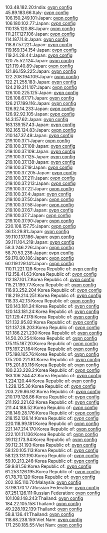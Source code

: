 103.48.182.20:India: [ovpn config](vpn/103_48_182_20.ovpn)  
45.89.183.66:Italy: [ovpn config](vpn/45_89_183_66.ovpn)  
106.150.249.101:Japan: [ovpn config](vpn/106_150_249_101.ovpn)  
106.180.102.77:Japan: [ovpn config](vpn/106_180_102_77.ovpn)  
110.135.120.88:Japan: [ovpn config](vpn/110_135_120_88.ovpn)  
111.217.127.106:Japan: [ovpn config](vpn/111_217_127_106.ovpn)  
114.187.11.8:Japan: [ovpn config](vpn/114_187_11_8.ovpn)  
118.87.57.221:Japan: [ovpn config](vpn/118_87_57_221.ovpn)  
119.169.134.154:Japan: [ovpn config](vpn/119_169_134_154.ovpn)  
119.24.28.44:Japan: [ovpn config](vpn/119_24_28_44.ovpn)  
120.75.52.124:Japan: [ovpn config](vpn/120_75_52_124.ovpn)  
121.119.40.89:Japan: [ovpn config](vpn/121_119_40_89.ovpn)  
121.86.159.225:Japan: [ovpn config](vpn/121_86_159_225.ovpn)  
122.208.194.109:Japan: [ovpn config](vpn/122_208_194_109.ovpn)  
122.21.255.183:Japan: [ovpn config](vpn/122_21_255_183.ovpn)  
124.219.211.107:Japan: [ovpn config](vpn/124_219_211_107.ovpn)  
126.100.225.125:Japan: [ovpn config](vpn/126_100_225_125.ovpn)  
126.108.67.171:Japan: [ovpn config](vpn/126_108_67_171.ovpn)  
126.217.199.116:Japan: [ovpn config](vpn/126_217_199_116.ovpn)  
126.92.14.233:Japan: [ovpn config](vpn/126_92_14_233.ovpn)  
126.92.92.105:Japan: [ovpn config](vpn/126_92_92_105.ovpn)  
14.3.157.62:Japan: [ovpn config](vpn/14_3_157_62.ovpn)  
163.139.157.43:Japan: [ovpn config](vpn/163_139_157_43.ovpn)  
182.165.124.83:Japan: [ovpn config](vpn/182_165_124_83.ovpn)  
210.147.37.49:Japan: [ovpn config](vpn/210_147_37_49.ovpn)  
219.100.37.1:Japan: [ovpn config](vpn/219_100_37_1.ovpn)  
219.100.37.108:Japan: [ovpn config](vpn/219_100_37_108.ovpn)  
219.100.37.109:Japan: [ovpn config](vpn/219_100_37_109.ovpn)  
219.100.37.125:Japan: [ovpn config](vpn/219_100_37_125.ovpn)  
219.100.37.138:Japan: [ovpn config](vpn/219_100_37_138.ovpn)  
219.100.37.19:Japan: [ovpn config](vpn/219_100_37_19.ovpn)  
219.100.37.205:Japan: [ovpn config](vpn/219_100_37_205.ovpn)  
219.100.37.211:Japan: [ovpn config](vpn/219_100_37_211.ovpn)  
219.100.37.213:Japan: [ovpn config](vpn/219_100_37_213.ovpn)  
219.100.37.22:Japan: [ovpn config](vpn/219_100_37_22.ovpn)  
219.100.37.4:Japan: [ovpn config](vpn/219_100_37_4.ovpn)  
219.100.37.50:Japan: [ovpn config](vpn/219_100_37_50.ovpn)  
219.100.37.58:Japan: [ovpn config](vpn/219_100_37_58.ovpn)  
219.100.37.67:Japan: [ovpn config](vpn/219_100_37_67.ovpn)  
219.100.37.7:Japan: [ovpn config](vpn/219_100_37_7.ovpn)  
219.100.37.90:Japan: [ovpn config](vpn/219_100_37_90.ovpn)  
220.108.157.75:Japan: [ovpn config](vpn/220_108_157_75.ovpn)  
36.13.29.81:Japan: [ovpn config](vpn/36_13_29_81.ovpn)  
39.110.137.186:Japan: [ovpn config](vpn/39_110_137_186.ovpn)  
39.111.104.219:Japan: [ovpn config](vpn/39_111_104_219.ovpn)  
58.3.246.226:Japan: [ovpn config](vpn/58_3_246_226.ovpn)  
58.70.53.236:Japan: [ovpn config](vpn/58_70_53_236.ovpn)  
59.170.80.186:Japan: [ovpn config](vpn/59_170_80_186.ovpn)  
60.119.129.141:Japan: [ovpn config](vpn/60_119_129_141.ovpn)  
110.11.221.128:Korea Republic of: [ovpn config](vpn/110_11_221_128.ovpn)  
112.158.41.63:Korea Republic of: [ovpn config](vpn/112_158_41_63.ovpn)  
112.187.101.7:Korea Republic of: [ovpn config](vpn/112_187_101_7.ovpn)  
115.21.199.77:Korea Republic of: [ovpn config](vpn/115_21_199_77.ovpn)  
116.93.252.204:Korea Republic of: [ovpn config](vpn/116_93_252_204.ovpn)  
118.219.214.251:Korea Republic of: [ovpn config](vpn/118_219_214_251.ovpn)  
118.33.42.13:Korea Republic of: [ovpn config](vpn/118_33_42_13.ovpn)  
120.143.181.24:Korea Republic of: [ovpn config](vpn/120_143_181_24.ovpn)  
120.143.181.24:Korea Republic of: [ovpn config](vpn/120_143_181_24.ovpn)  
121.129.47.178:Korea Republic of: [ovpn config](vpn/121_129_47_178.ovpn)  
121.132.95.82:Korea Republic of: [ovpn config](vpn/121_132_95_82.ovpn)  
121.137.28.203:Korea Republic of: [ovpn config](vpn/121_137_28_203.ovpn)  
121.186.221.230:Korea Republic of: [ovpn config](vpn/121_186_221_230.ovpn)  
14.50.20.254:Korea Republic of: [ovpn config](vpn/14_50_20_254.ovpn)  
175.115.187.20:Korea Republic of: [ovpn config](vpn/175_115_187_20.ovpn)  
175.197.21.164:Korea Republic of: [ovpn config](vpn/175_197_21_164.ovpn)  
175.198.165.76:Korea Republic of: [ovpn config](vpn/175_198_165_76.ovpn)  
175.200.221.81:Korea Republic of: [ovpn config](vpn/175_200_221_81.ovpn)  
175.201.83.116:Korea Republic of: [ovpn config](vpn/175_201_83_116.ovpn)  
180.233.228.2:Korea Republic of: [ovpn config](vpn/180_233_228_2.ovpn)  
183.106.244.42:Korea Republic of: [ovpn config](vpn/183_106_244_42.ovpn)  
1.224.120.44:Korea Republic of: [ovpn config](vpn/1_224_120_44.ovpn)  
1.228.125.36:Korea Republic of: [ovpn config](vpn/1_228_125_36.ovpn)  
203.229.86.92:Korea Republic of: [ovpn config](vpn/203_229_86_92.ovpn)  
210.179.126.86:Korea Republic of: [ovpn config](vpn/210_179_126_86.ovpn)  
211.192.221.62:Korea Republic of: [ovpn config](vpn/211_192_221_62.ovpn)  
211.44.188.52:Korea Republic of: [ovpn config](vpn/211_44_188_52.ovpn)  
218.149.28.176:Korea Republic of: [ovpn config](vpn/218_149_28_176.ovpn)  
218.152.126.14:Korea Republic of: [ovpn config](vpn/218_152_126_14.ovpn)  
220.118.99.181:Korea Republic of: [ovpn config](vpn/220_118_99_181.ovpn)  
221.147.214.170:Korea Republic of: [ovpn config](vpn/221_147_214_170.ovpn)  
222.101.11.136:Korea Republic of: [ovpn config](vpn/222_101_11_136.ovpn)  
39.112.173.94:Korea Republic of: [ovpn config](vpn/39_112_173_94.ovpn)  
39.112.31.193:Korea Republic of: [ovpn config](vpn/39_112_31_193.ovpn)  
58.120.105.113:Korea Republic of: [ovpn config](vpn/58_120_105_113.ovpn)  
58.123.131.190:Korea Republic of: [ovpn config](vpn/58_123_131_190.ovpn)  
59.10.213.246:Korea Republic of: [ovpn config](vpn/59_10_213_246.ovpn)  
59.9.81.56:Korea Republic of: [ovpn config](vpn/59_9_81_56.ovpn)  
61.253.126.195:Korea Republic of: [ovpn config](vpn/61_253_126_195.ovpn)  
61.78.70.120:Korea Republic of: [ovpn config](vpn/61_78_70_120.ovpn)  
202.185.110.70:Malaysia: [ovpn config](vpn/202_185_110_70.ovpn)  
37.98.170.177:Russian Federation: [ovpn config](vpn/37_98_170_177.ovpn)  
87.251.126.111:Russian Federation: [ovpn config](vpn/87_251_126_111.ovpn)  
101.108.148.243:Thailand: [ovpn config](vpn/101_108_148_243.ovpn)  
184.22.105.158:Thailand: [ovpn config](vpn/184_22_105_158.ovpn)  
49.228.192.139:Thailand: [ovpn config](vpn/49_228_192_139.ovpn)  
58.8.136.41:Thailand: [ovpn config](vpn/58_8_136_41.ovpn)  
118.68.238.159:Viet Nam: [ovpn config](vpn/118_68_238_159.ovpn)  
171.250.185.55:Viet Nam: [ovpn config](vpn/171_250_185_55.ovpn)  
